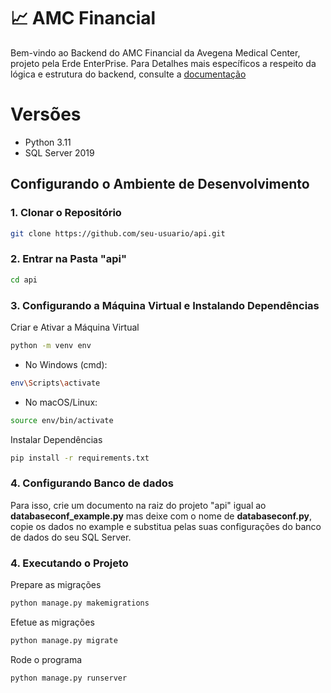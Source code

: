 # 📈 AMC Financial

Bem-vindo ao Backend do AMC Financial da Avegena Medical Center, projeto pela Erde EnterPrise.
Para Detalhes mais específicos a respeito da lógica e estrutura do backend, consulte a [documentação ](https://www.notion.so/AMC-Financial-893a044b008747a89fb810caee500d4d?pvs=4)

# Versões
- Python 3.11
- SQL Server 2019


## Configurando o Ambiente de Desenvolvimento

### 1. Clonar o Repositório

```bash
git clone https://github.com/seu-usuario/api.git
```


### 2. Entrar na Pasta "api"

```bash
cd api
```


### 3. Configurando a Máquina Virtual e Instalando Dependências

Criar e Ativar a Máquina Virtual

```bash
python -m venv env
```
- No Windows (cmd):

```bash
env\Scripts\activate
```
- No macOS/Linux:

```bash
source env/bin/activate
```

Instalar Dependências
```bash
pip install -r requirements.txt
```

### 4. Configurando Banco de dados
Para isso, crie um documento na raiz do projeto "api" igual ao **databaseconf_example.py** mas deixe com o nome de **databaseconf.py**, copie os dados no example e substitua pelas suas configurações do banco de dados do seu SQL Server.

### 4. Executando o Projeto

Prepare as migrações
```bash
python manage.py makemigrations 
```

Efetue as migrações
```bash
python manage.py migrate 
```
Rode o programa
```bash
python manage.py runserver
```
